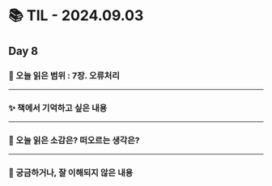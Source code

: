 # 📚 TIL - 2024.09.03

## Day 8

### 🔖 오늘 읽은 범위 : 7장. 오류처리

---

### ✨ 책에서 기억하고 싶은 내용

---

### 💭 오늘 읽은 소감은? 떠오르는 생각은?

---

### 🔎 궁금하거나, 잘 이해되지 않은 내용

